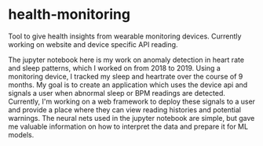 # health-monitoring
Tool to give health insights from wearable monitoring devices. Currently working on website and device specific API reading. 

The jupyter notebook here is my work on anomaly detection in heart rate and sleep patterns, which I worked on from 2018 to 2019. Using a monitoring device, I tracked my sleep and heartrate over the course of 9 months. My goal is to create an application which uses the device api and signals a user when abnormal sleep or BPM readings are detected. Currently, I'm working on a web framework to deploy these signals to a user and provide a place where they can view reading histories and potential warnings. The neural nets used in the jupyter notebook are simple, but gave me valuable information on how to interpret the data and prepare it for ML models. 
